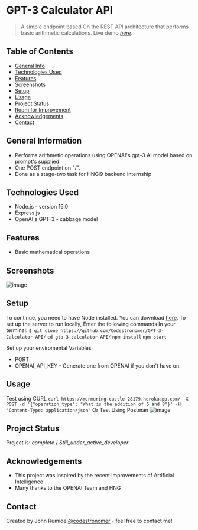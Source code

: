 # GPT-3 Calculator API
> A simple endpoint based On the REST API architecture that performs basic arithmetic calculations.
> Live demo [_here_](https://www.example.com). <!-- If you have the project hosted somewhere, include the link here. -->

## Table of Contents
* [General Info](#general-information)
* [Technologies Used](#technologies-used)
* [Features](#features)
* [Screenshots](#screenshots)
* [Setup](#setup)
* [Usage](#usage)
* [Project Status](#project-status)
* [Room for Improvement](#room-for-improvement)
* [Acknowledgements](#acknowledgements)
* [Contact](#contact)
<!-- * [License](#license) -->


## General Information
- Performs arithmetic operations using OPENAI's gpt-3 AI model based on prompt's supplied
- One POST endpoint on "/".
- Done as a stage-two task for HNGi9 backend internship
<!-- You don't have to answer all the questions - just the ones relevant to your project. -->


## Technologies Used
- Node.js - version 16.0
- Express.js
- OpenAI's GPT-3 - cabbage model


## Features
- Basic mathematical operations


## Screenshots
![image](https://user-images.githubusercontent.com/56360107/201117329-4fecc510-ebc7-4985-bda4-6ea09dbb29be.png)
<!-- If you have screenshots you'd like to share, include them here. -->


## Setup
To continue, you need to have Node installed. You can download [here](https://nodejs.org/en/download/).
To set up the server to run locally, Enter the following commands In your terminal:
```$ git clone https://github.com/Codestronomer/GPT-3-Calculator-API/```
```cd gtp-3-calculator-API/```
```npm install```
```npm start```

Set up your enviromental Variables
- PORT
- OPENAI_API_KEY - Generate one from OPENAI if you don't have on.

## Usage
Test using CURL
`curl https://murmuring-castle-28179.herokuapp.com/ -X POST -d '{"operation_type": "What is the addition of 5 and 8"}' -H "Content-Type: application/json"`
Or Test Using Postman
![image](https://user-images.githubusercontent.com/56360107/201117273-6893f8c4-497c-476f-a0d4-1a6ee22742dc.png)


## Project Status
Project is: _complete_ / _Still_under_active_developer_.

## Acknowledgements
- This project was inspired by the recent improvements of Artificial Intelligence
- Many thanks to the OPENAI Team and HNG


## Contact
Created by John Rumide [@codestronomer](https://www.github.com/codestronomer/) - feel free to contact me!


<!-- Optional -->
<!-- ## License -->
<!-- This project is open source and available under the [... License](). -->

<!-- You don't have to include all sections - just the one's relevant to your project -->


